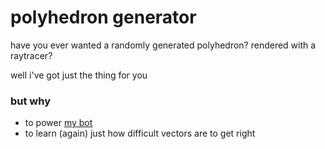 # polyhedron generator

have you ever wanted a randomly generated polyhedron? rendered with a raytracer?

well i've got just the thing for you


### but why

- to power [my bot](https://twitter.com/PolyhedronBot)
- to learn (again) just how difficult vectors are to get right
